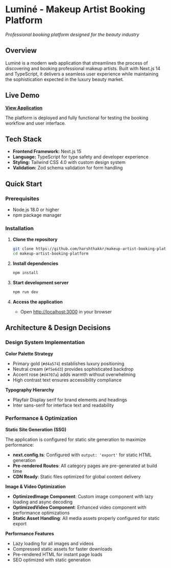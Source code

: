# Luminé - Makeup Artist Booking Platform

_Professional booking platform designed for the beauty industry_

## Overview

Luminé is a modern web application that streamlines the process of discovering and booking professional makeup artists. Built with Next.js 14 and TypeScript, it delivers a seamless user experience while maintaining the sophistication expected in the luxury beauty market.

## Live Demo

**[View Application](https://makeup-artist-booking-platform.vercel.app/)**

The platform is deployed and fully functional for testing the booking workflow and user interface.

## Tech Stack

- **Frontend Framework:** Next.js 15
- **Language:** TypeScript for type safety and developer experience
- **Styling:** Tailwind CSS 4.0 with custom design system
- **Validation:** Zod schema validation for form handling

## Quick Start

### Prerequisites

- Node.js 18.0 or higher
- npm package manager

### Installation

1. **Clone the repository**

   ```bash
   git clone https://github.com/harshthakkr/makeup-artist-booking-platform
   cd makeup-artist-booking-platform
   ```

2. **Install dependencies**

   ```bash
   npm install
   ```

3. **Start development server**

   ```bash
   npm run dev
   ```

4. **Access the application**
   - Open [http://localhost:3000](http://localhost:3000) in your browser

## Architecture & Design Decisions

### Design System Implementation

**Color Palette Strategy**

- Primary gold (`#d4a574`) establishes luxury positioning
- Neutral cream (`#f5e6d3`) provides sophisticated backdrop
- Accent rose (`#d4707a`) adds warmth without overwhelming
- High contrast text ensures accessibility compliance

**Typography Hierarchy**

- Playfair Display serif for brand elements and headings
- Inter sans-serif for interface text and readability

### Performance & Optimization

**Static Site Generation (SSG)**

The application is configured for static site generation to maximize performance:

- **next.config.ts**: Configured with `output: 'export'` for static HTML generation
- **Pre-rendered Routes**: All category pages are pre-generated at build time
- **CDN Ready**: Static files optimized for global content delivery

**Image & Video Optimization**

- **OptimizedImage Component**: Custom image component with lazy loading and async decoding
- **OptimizedVideo Component**: Enhanced video component with performance optimizations
- **Static Asset Handling**: All media assets properly configured for static export

**Performance Features**

- Lazy loading for all images and videos
- Compressed static assets for faster downloads
- Pre-rendered HTML for instant page loads
- SEO optimized with static generation
